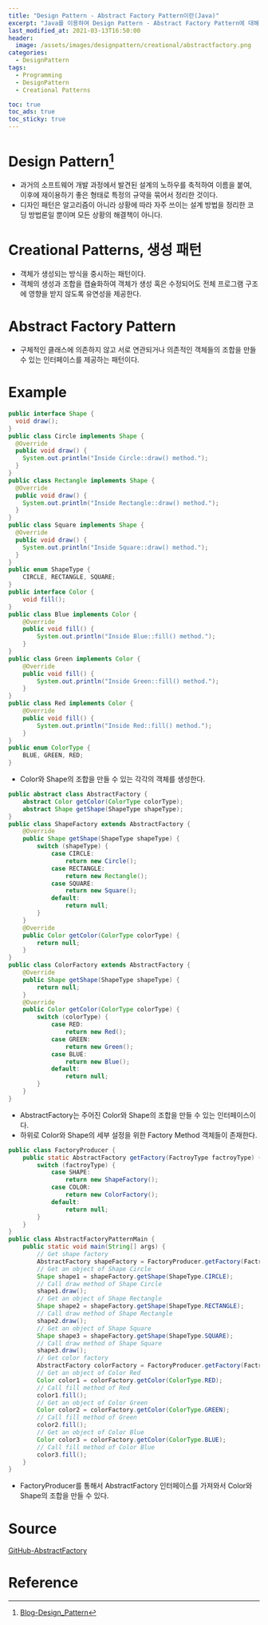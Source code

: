 ```yaml
---
title: "Design Pattern - Abstract Factory Pattern이란(Java)"
excerpt: "Java를 이용하여 Design Pattern - Abstract Factory Pattern에 대해 설명합니다."
last_modified_at: 2021-03-13T16:50:00
header:
  image: /assets/images/designpattern/creational/abstractfactory.png
categories:
  - DesignPattern
tags:
  - Programming
  - DesignPattern
  - Creational Patterns

toc: true
toc_ads: true
toc_sticky: true
---
```

# Design Pattern[^DesignPattern]
- 과거의 소프트웨어 개발 과정에서 발견된 설계의 노하우를 축적하여 이름을 붙여, 이후에 재이용하기 좋은 형태로 특정의 규약을 묶어서 정리한 것이다.
- 디자인 패턴은 알고리즘이 아니라 상황에 따라 자주 쓰이는 설계 방법을 정리한 코딩 방법론일 뿐이며 모든 상황의 해결책이 아니다.

# Creational Patterns, 생성 패턴
- 객체가 생성되는 방식을 중시하는 패턴이다.
- 객체의 생성과 조합을 캡슐화하여 객체가 생성 혹은 수정되어도 전체 프로그램 구조에 영향을 받지 않도록 유연성을 제공한다.

# Abstract Factory Pattern
- 구체적인 클래스에 의존하지 않고 서로 연관되거나 의존적인 객체들의 조합을 만들 수 있는 인터페이스를 제공하는 패턴이다.

# Example
```java
public interface Shape {
  void draw();
}
public class Circle implements Shape {
  @Override
  public void draw() {
    System.out.println("Inside Circle::draw() method.");
  }
}
public class Rectangle implements Shape {
  @Override
  public void draw() {
    System.out.println("Inside Rectangle::draw() method.");
  }
}
public class Square implements Shape {
  @Override
  public void draw() {
    System.out.println("Inside Square::draw() method.");
  }
}
public enum ShapeType {
	CIRCLE, RECTANGLE, SQUARE;
}
public interface Color {
	void fill();
}
public class Blue implements Color {
	@Override
	public void fill() {
		System.out.println("Inside Blue::fill() method.");
	}
}
public class Green implements Color {
	@Override
	public void fill() {
		System.out.println("Inside Green::fill() method.");
	}
}
public class Red implements Color {
	@Override
	public void fill() {
		System.out.println("Inside Red::fill() method.");
	}
}
public enum ColorType {
	BLUE, GREEN, RED;
}
```

- Color와 Shape의 조합을 만들 수 있는 각각의 객체를 생성한다.

```java
public abstract class AbstractFactory {
	abstract Color getColor(ColorType colorType);
	abstract Shape getShape(ShapeType shapeType);
}
public class ShapeFactory extends AbstractFactory {
	@Override
	public Shape getShape(ShapeType shapeType) {
		switch (shapeType) {
			case CIRCLE:
				return new Circle();
			case RECTANGLE:
				return new Rectangle();
			case SQUARE:
				return new Square();
			default:
				return null;
		}
	}
	@Override
	public Color getColor(ColorType colorType) {
		return null;
	}
}
public class ColorFactory extends AbstractFactory {
	@Override
	public Shape getShape(ShapeType shapeType) {
		return null;
	}
	@Override
	public Color getColor(ColorType colorType) {
		switch (colorType) {
			case RED:
				return new Red();
			case GREEN:
				return new Green();
			case BLUE:
				return new Blue();
			default:
				return null;
		}
	}
}
```

- AbstractFactory는 주어진 Color와 Shape의 조합을 만들 수 있는 인터페이스이다.
- 하위로 Color와 Shape의 세부 설정을 위한 Factory Method 객체들이 존재한다.

```java
public class FactoryProducer {
	public static AbstractFactory getFactory(FactroyType factroyType) {
		switch (factroyType) {
			case SHAPE:
				return new ShapeFactory();
			case COLOR:
				return new ColorFactory();
			default:
				return null;
		}
	}
}
public class AbstractFactoryPatternMain {
	public static void main(String[] args) {
		// Get shape factory
		AbstractFactory shapeFactory = FactoryProducer.getFactory(FactroyType.SHAPE);
		// Get an object of Shape Circle
		Shape shape1 = shapeFactory.getShape(ShapeType.CIRCLE);
		// Call draw method of Shape Circle
		shape1.draw();
		// Get an object of Shape Rectangle
		Shape shape2 = shapeFactory.getShape(ShapeType.RECTANGLE);
		// Call draw method of Shape Rectangle
		shape2.draw();
		// Get an object of Shape Square
		Shape shape3 = shapeFactory.getShape(ShapeType.SQUARE);
		// Call draw method of Shape Square
		shape3.draw();
		// Get color factory
		AbstractFactory colorFactory = FactoryProducer.getFactory(FactroyType.COLOR);
		// Get an object of Color Red
		Color color1 = colorFactory.getColor(ColorType.RED);
		// Call fill method of Red
		color1.fill();
		// Get an object of Color Green
		Color color2 = colorFactory.getColor(ColorType.GREEN);
		// Call fill method of Green
		color2.fill();
		// Get an object of Color Blue
		Color color3 = colorFactory.getColor(ColorType.BLUE);
		// Call fill method of Color Blue
		color3.fill();
	}
}
```

- FactoryProducer를 통해서 AbstractFactory 인터페이스를 가져와서 Color와 Shape의 조합을 만들 수 있다.

# Source
[GitHub-AbstractFactory](https://github.com/GracefulSoul/Sample/tree/master/src/main/java/gracefulsoul/designpattern/creational/abstractfactory)

# Reference
[^DesignPattern]: [Blog-Design_Pattern](../designpattern)